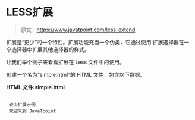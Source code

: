 # LESS扩展

> 原文：<https://www.javatpoint.com/less-extend>

扩展是“更少”的一个特性。扩展功能充当一个伪类，它通过使用:扩展选择器在一个选择器中扩展其他选择器的样式。

让我们举个例子来看看扩展在 Less 文件中的使用。

创建一个名为“simple.html”的 HTML 文件，包含以下数据。

**HTML 文件:simple.html**

```

 较少扩展示例
 欢迎来到 JavaTpoint

```